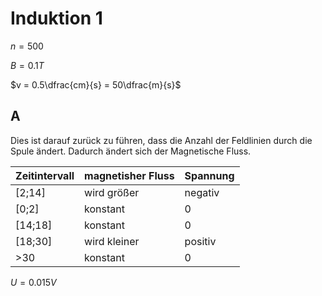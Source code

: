 # Induktion 1

$n = 500$

$B = 0.1T$

$v = 0.5\dfrac{cm}{s} = 50\dfrac{m}{s}$

## A

Dies ist darauf zurück zu führen, dass die Anzahl der Feldlinien durch die Spule ändert. Dadurch ändert sich der Magnetische Fluss.

| Zeitintervall | magnetisher Fluss | Spannung |
| ------------- | ----------------- | -------- |
| [2;14]        | wird größer       | negativ  |
| [0;2]         | konstant          | 0        |
| [14;18]       | konstant          | 0        |
| [18;30]       | wird kleiner      | positiv  |
| >30           | konstant          | 0        |

$U = 0.015V$

